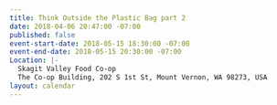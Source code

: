 ```yaml
---
title: Think Outside the Plastic Bag part 2
date: 2018-04-06 20:47:00 -07:00
published: false
event-start-date: 2018-05-15 18:30:00 -07:00
event-end-date: 2018-05-15 20:30:00 -07:00
Location: |-
  Skagit Valley Food Co-op
  The Co-op Building, 202 S 1st St, Mount Vernon, WA 98273, USA
layout: calendar
---
```


